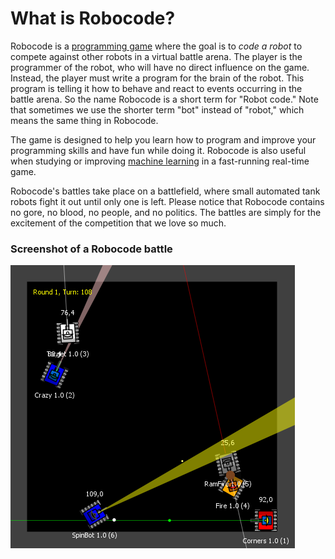 # What is Robocode?

Robocode is a [programming game](https://en.wikipedia.org/wiki/Programming_game) where the goal is to *code a robot* to
compete against other robots in a virtual battle arena. The player is the programmer of the robot, who will have no
direct influence on the game. Instead, the player must write a program for the brain of the robot. This program is
telling it how to behave and react to events occurring in the battle arena. So the name Robocode is a short term for
"Robot code."
Note that sometimes we use the shorter term "bot" instead of "robot," which means the same thing in Robocode.

The game is designed to help you learn how to program and improve your programming skills and have fun while doing it.
Robocode is also useful when studying or improving [machine learning](https://en.wikipedia.org/wiki/Machine_learning)
in a fast-running real-time game.

Robocode's battles take place on a battlefield, where small automated tank robots fight it out until only one is left.
Please notice that Robocode contains no gore, no blood, no people, and no politics. The battles are simply for the
excitement of the competition that we love so much.

### Screenshot of a Robocode battle

![Battle screenshot](../images/battle-screenshot.png)